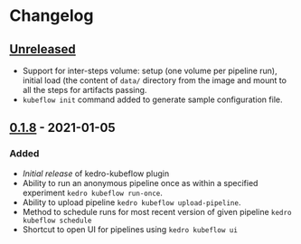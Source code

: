 # Changelog

## [Unreleased]

- Support for inter-steps volume: setup (one volume per pipeline run), initial load (the content of `data/` directory from the image and mount to all the steps for artifacts passing.
- `kubeflow init` command added to generate sample configuration file.

## [0.1.8] - 2021-01-05

### Added

-   *Initial release* of kedro-kubeflow plugin
-   Ability to run an anonymous pipeline once as within a specified experiment `kedro kubeflow run-once`.
-   Ability to upload pipeline `kedro kubeflow upload-pipeline`.
-   Method to schedule runs for most recent version of given pipeline `kedro kubeflow schedule` 
-   Shortcut to open UI for pipelines using `kedro kubeflow ui` 

[Unreleased]: https://github.com/getindata/kedro-kubeflow/compare/0.1.8...HEAD

[0.1.8]: https://github.com/getindata/kedro-kubeflow/compare/ea219ae5f70e726b7afc9d0864da4b6649e4deaf...0.1.8
